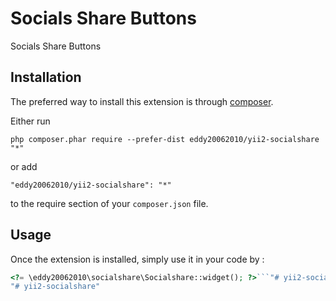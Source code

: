 Socials Share Buttons
=====================
Socials Share Buttons

Installation
------------

The preferred way to install this extension is through [composer](http://getcomposer.org/download/).

Either run

```
php composer.phar require --prefer-dist eddy20062010/yii2-socialshare "*"
```

or add

```
"eddy20062010/yii2-socialshare": "*"
```

to the require section of your `composer.json` file.


Usage
-----

Once the extension is installed, simply use it in your code by  :

```php
<?= \eddy20062010\socialshare\Socialshare::widget(); ?>```"# yii2-socialshare" 
"# yii2-socialshare" 
